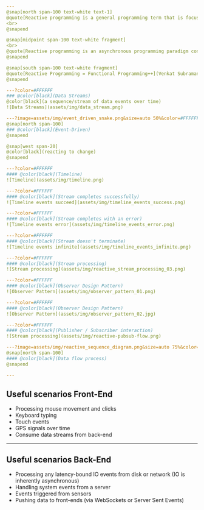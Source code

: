 ```yaml
---
@snap[north span-100 text-white text-1]
@quote[Reactive programming is a general programming term that is focused on reacting to changes, such as data values or events.](Reactive Programming in RxJava)
<br>
@snapend

@snap[midpoint span-100 text-white fragment]
<br>
@quote[Reactive programming is an asynchronous programming paradigm concerned with data streams and the propagation of change.](Wikipedia)
@snapend

@snap[south span-100 text-white fragment]
@quote[Reactive Programming = Functional Programming++](Venkat Subramaniam)
@snapend

---?color=#FFFFFF
### @color[black](Data Streams)
@color[black](a sequence/stream of data events over time)
![Data Streams](assets/img/data_stream.png)

---?image=assets/img/event_driven_snake.png&size=auto 50%&color=#FFFFFF
@snap[north span-100]
### @color[black](Event-Driven)
@snapend

@snap[west span-20]
@color[black](reacting to change)
@snapend

---?color=#FFFFFF
#### @color[black](Timeline)
![Timeline](assets/img/timeline.png)

---?color=#FFFFFF
#### @color[black](Stream completes successfully)
![Timeline events succeed](assets/img/timeline_events_success.png)

---?color=#FFFFFF
#### @color[black](Stream completes with an error)
![Timeline events error](assets/img/timeline_events_error.png)

---?color=#FFFFFF
#### @color[black](Stream doesn't terminate)
![Timeline events infinite](assets/img/timeline_events_infinite.png)

---?color=#FFFFFF
#### @color[black](Stream processing)
![Stream processing](assets/img/reactive_stream_processing_03.png)

---?color=#FFFFFF
#### @color[black](Observer Design Pattern)
![Observer Pattern](assets/img/observer_pattern_01.png)

---?color=#FFFFFF
#### @color[black](Observer Design Pattern)
![Observer Pattern](assets/img/observer_pattern_02.jpg)

---?color=#FFFFFF
#### @color[black](Publisher / Subscriber interaction)
![Stream processing](assets/img/reactive-pubsub-flow.png)

---?image=assets/img/reactive_sequence_diagram.png&size=auto 75%&color=#CCDAE7
@snap[north span-100]
#### @color[black](Data flow process)
@snapend

---
```

## Useful scenarios Front-End
- Processing mouse movement and clicks
- Keyboard typing
- Touch events
- GPS signals over time
- Consume data streams from back-end

---
## Useful scenarios Back-End
- Processing any latency-bound IO events from disk or network (IO is inherently asynchronous)
- Handling system events from a server
- Events triggered from sensors
- Pushing data to front-ends (via WebSockets or Server Sent Events)
